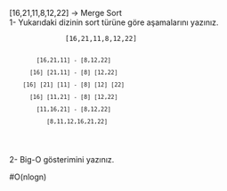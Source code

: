<p class="has-line-data" data-line-start="0" data-line-end="2">[16,21,11,8,12,22] -&gt; Merge Sort<br>
1- Yukarıdaki dizinin sort türüne göre aşamalarını yazınız.</p>
<pre><code>              [16,21,11,8,12,22]

            [16,21,11] - [8,12,22]

          [16] [21,11] - [8] [12,22]

        [16] [21] [11] - [8] [12] [22]

          [16] [11,21] - [8] [12,22]

            [11,16,21] - [8,12,22]

               [8,11,12,16,21,22]
</code></pre>
<p class="has-line-data" data-line-start="17" data-line-end="18">2- Big-O gösterimini yazınız.</p>
<p class="has-line-data" data-line-start="19" data-line-end="20">#O(nlogn)</p>